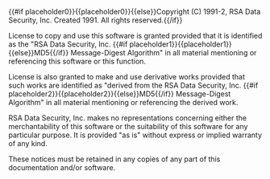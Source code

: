{{#if placeholder0}}{{placeholder0}}{{else}}Copyright (C) 1991-2, RSA Data Security, Inc. Created 1991. All rights reserved.{{/if}}

License to copy and use this software is granted provided that it is identified as the &quot;RSA Data Security, Inc. {{#if placeholder1}}{{placeholder1}}{{else}}MD5{{/if}} Message-Digest Algorithm&quot; in all material mentioning or referencing this software or this function.

License is also granted to make and use derivative works provided that such works are identified as &quot;derived from the RSA Data Security, Inc. {{#if placeholder2}}{{placeholder2}}{{else}}MD5{{/if}} Message-Digest Algorithm&quot; in all material mentioning or referencing the derived work.

RSA Data Security, Inc. makes no representations concerning either the merchantability of this software or the suitability of this software for any particular purpose. It is provided &quot;as is&quot; without express or implied warranty of any kind.

These notices must be retained in any copies of any part of this documentation and/or software.
